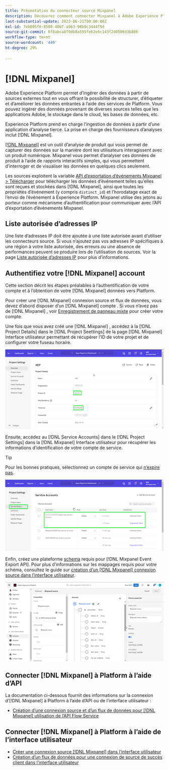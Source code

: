 ```yaml
---
title: Présentation du connecteur source Mixpanel
description: Découvrez comment connecter Mixpanel à Adobe Experience Platform à l’aide d’API ou de l’interface utilisateur.
last-substantial-update: 2023-06-21T00:00:00Z
exl-id: 7eb605f6-8580-40b7-a9b3-96b9c3444f5d
source-git-commit: 6f8abca8f0db8a559fe62e6c143f2d0506d3b886
workflow-type: tm+mt
source-wordcount: '449'
ht-degree: 29%

---
```


# [!DNL Mixpanel]

Adobe Experience Platform permet d’ingérer des données à partir de sources externes tout en vous offrant la possibilité de structurer, d’étiqueter et d’améliorer les données entrantes à l’aide des services de Platform. Vous pouvez ingérer des données provenant de diverses sources telles que les applications Adobe, le stockage dans le cloud, les bases de données, etc.

Experience Platform prend en charge l’ingestion de données à partir d’une application d’analyse tierce. La prise en charge des fournisseurs d’analyses inclut [!DNL Mixpanel].

[[!DNL Mixpanel]](https://www.mixpanel.com) est un outil d’analyse de produit qui vous permet de capturer des données sur la manière dont les utilisateurs interagissent avec un produit numérique. Mixpanel vous permet d’analyser ces données de produit à l’aide de rapports interactifs simples, qui vous permettent d’interroger et de visualiser les données en quelques clics seulement.

Les sources exploitent la variable [API d’exportation d’événements Mixpanel > Télécharger](https://developer.mixpanel.com/reference/raw-event-export) pour télécharger les données d’événement telles qu’elles sont reçues et stockées dans [!DNL Mixpanel], ainsi que toutes les propriétés d’événement (y compris `distinct_id`) et l’horodatage exact de l’envoi de l’événement à Experience Platform. Mixpanel utilise des jetons au porteur comme mécanisme d’authentification pour communiquer avec l’API d’exportation d’événements Mixpanel.

## Liste autorisée d’adresses IP

Une liste d’adresses IP doit être ajoutée à une liste autorisée avant d’utiliser les connecteurs source. Si vous n’ajoutez pas vos adresses IP spécifiques à une région à votre liste autorisée, des erreurs ou une absence de performances peuvent se produire lors de l’utilisation de sources. Voir la page [Liste autorisée d’adresses IP](../../ip-address-allow-list.md) pour plus d’informations.

## Authentifiez votre [!DNL Mixpanel] account

Cette section décrit les étapes préalables à l’authentification de votre compte et à l’obtention de votre [!DNL Mixpanel] données vers Platform.

Pour créer une [!DNL Mixpanel] connexion source et flux de données, vous devez d’abord disposer d’un [!DNL Mixpanel] compte . Si vous n’avez pas de [!DNL Mixpanel] , voir [Enregistrement de panneau mixte](https://mixpanel.com/register/) pour créer votre compte.

Une fois que vous avez créé une [!DNL Mixpanel] , accédez à la [!DNL Project Details] dans le [!DNL Project Seettings] de la page [!DNL Mixpanel] Interface utilisateur permettant de récupérer l’ID de votre projet et de configurer votre fuseau horaire.

![mixpanel-project-settings](../../images/tutorials/create/mixpanel-export-events/mixpanel-project-settings.png)

Ensuite, accédez au [!DNL Service Accounts] dans le [!DNL Project Settings] dans la [!DNL Mixpanel] Interface utilisateur pour récupérer les informations d’identification de votre compte de service.

>[!TIP]
>
>Pour les bonnes pratiques, sélectionnez un compte de service qui [n’expire pas](https://developer.mixpanel.com/reference/service-accounts#service-account-expiration).

![Compte de service Mixpanel](../../images/tutorials/create/mixpanel-export-events/mixpanel-service-account.png)

Enfin, créez une plateforme [schema](../../../xdm/schema/composition.md) requis pour [!DNL Mixpanel Event Export API]. Pour plus d’informations sur les mappages requis pour votre schéma, consultez le guide sur [création d’un [!DNL Mixpanel] connexion source dans l’interface utilisateur](../../tutorials/ui/create/analytics/mixpanel.md#additional-resources).

![Création d’un schéma](../../images/tutorials/create/mixpanel-export-events/schema.png)

## Connecter [!DNL Mixpanel] à Platform à l’aide d’API

La documentation ci-dessous fournit des informations sur la connexion d’[!DNL Mixpanel] à Platform à l’aide d’API ou de l’interface utilisateur :

* [Création d’une connexion source et d’un flux de données pour [!DNL Mixpanel] utilisation de l’API Flow Service](../../tutorials/api/create/analytics/mixpanel.md)

## Connecter [!DNL Mixpanel] à Platform à l’aide de l’interface utilisateur

* [Créer une connexion source  [!DNL Mixpanel]  dans l’interface utilisateur](../../tutorials/ui/create/analytics/mixpanel.md)
* [Création d’un flux de données pour une connexion de source de succès client dans l’interface utilisateur](../../tutorials/ui/dataflow/analytics.md)
